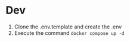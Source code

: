 # Dev

1. Clone the .env.template and create the .env
2. Execute the command ```docker compose up -d```